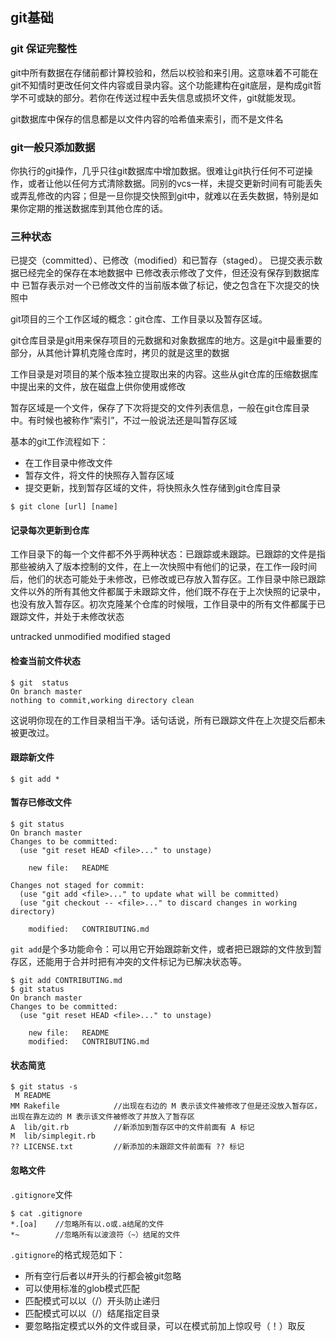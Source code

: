 ## git基础

### git 保证完整性
git中所有数据在存储前都计算校验和，然后以校验和来引用。这意味着不可能在git不知情时更改任何文件内容或目录内容。这个功能建构在git底层，是构成git哲学不可或缺的部分。若你在传送过程中丢失信息或损坏文件，git就能发现。

git数据库中保存的信息都是以文件内容的哈希值来索引，而不是文件名

### git一般只添加数据
你执行的git操作，几乎只往git数据库中增加数据。很难让git执行任何不可逆操作，或者让他以任何方式清除数据。同别的vcs一样，未提交更新时间有可能丢失或弄乱修改的内容；但是一旦你提交快照到git中，就难以在丢失数据，特别是如果你定期的推送数据库到其他仓库的话。

### 三种状态
已提交（committed）、已修改（modified）和已暂存（staged）。
已提交表示数据已经完全的保存在本地数据中
已修改表示修改了文件，但还没有保存到数据库中
已暂存表示对一个已修改文件的当前版本做了标记，使之包含在下次提交的快照中

git项目的三个工作区域的概念：git仓库、工作目录以及暂存区域。

git仓库目录是git用来保存项目的元数据和对象数据库的地方。这是git中最重要的部分，从其他计算机克隆仓库时，拷贝的就是这里的数据

工作目录是对项目的某个版本独立提取出来的内容。这些从git仓库的压缩数据库中提出来的文件，放在磁盘上供你使用或修改

暂存区域是一个文件，保存了下次将提交的文件列表信息，一般在git仓库目录中。有时候也被称作“索引”，不过一般说法还是叫暂存区域

基本的git工作流程如下：
* 在工作目录中修改文件
* 暂存文件，将文件的快照存入暂存区域
* 提交更新，找到暂存区域的文件，将快照永久性存储到git仓库目录

```git
$ git clone [url] [name]
```

#### 记录每次更新到仓库
工作目录下的每一个文件都不外乎两种状态：已跟踪或未跟踪。已跟踪的文件是指那些被纳入了版本控制的文件，在上一次快照中有他们的记录，在工作一段时间后，他们的状态可能处于未修改，已修改或已存放入暂存区。工作目录中除已跟踪文件以外的所有其他文件都属于未跟踪文件，他们既不存在于上次快照的记录中，也没有放入暂存区。初次克隆某个仓库的时候哦，工作目录中的所有文件都属于已跟踪文件，并处于未修改状态

untracked  unmodified  modified  staged

#### 检查当前文件状态
```git
$ git  status
On branch master
nothing to commit,working directory clean
```
这说明你现在的工作目录相当干净。话句话说，所有已跟踪文件在上次提交后都未被更改过。
#### 跟踪新文件
```git
$ git add *
```
#### 暂存已修改文件
```git 
$ git status
On branch master
Changes to be committed:
  (use "git reset HEAD <file>..." to unstage)

    new file:   README

Changes not staged for commit:
  (use "git add <file>..." to update what will be committed)
  (use "git checkout -- <file>..." to discard changes in working directory)

    modified:   CONTRIBUTING.md
````
`git add`是个多功能命令：可以用它开始跟踪新文件，或者把已跟踪的文件放到暂存区，还能用于合并时把有冲突的文件标记为已解决状态等。 
```git 
$ git add CONTRIBUTING.md
$ git status
On branch master
Changes to be committed:
  (use "git reset HEAD <file>..." to unstage)

    new file:   README
    modified:   CONTRIBUTING.md
```
#### 状态简览
```git
$ git status -s
 M README              
MM Rakefile            //出现在右边的 M 表示该文件被修改了但是还没放入暂存区，出现在靠左边的 M 表示该文件被修改了并放入了暂存区
A  lib/git.rb          //新添加到暂存区中的文件前面有 A 标记
M  lib/simplegit.rb
?? LICENSE.txt         //新添加的未跟踪文件前面有 ?? 标记
```
#### 忽略文件
`.gitignore`文件
```git
$ cat .gitignore
*.[oa]    //忽略所有以.o或.a结尾的文件
*~        //忽略所有以波浪符（~）结尾的文件
```
`.gitignore`的格式规范如下：
* 所有空行后者以#开头的行都会被git忽略
* 可以使用标准的glob模式匹配
* 匹配模式可以以（/）开头防止递归
* 匹配模式可以以（/）结尾指定目录
* 要忽略指定模式以外的文件或目录，可以在模式前加上惊叹号（！）取反


